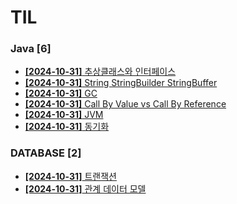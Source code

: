 # TIL
 
### Java [6]
- [**[2024-10-31]**  추상클래스와 인터페이스](https://github.com/A-lass/TIL/blob/main/Java/추상클래스와_인터페이스.md)
- [**[2024-10-31]**  String StringBuilder StringBuffer](https://github.com/A-lass/TIL/blob/main/Java/String_StringBuilder_StringBuffer.md)
- [**[2024-10-31]**  GC](https://github.com/A-lass/TIL/blob/main/Java/GC.md)
- [**[2024-10-31]**  Call By Value vs Call By Reference](https://github.com/A-lass/TIL/blob/main/Java/Call_By_Value_vs_Call_By_Reference.md)
- [**[2024-10-31]**  JVM](https://github.com/A-lass/TIL/blob/main/Java/JVM.md)
- [**[2024-10-31]**  동기화](https://github.com/A-lass/TIL/blob/main/Java/동기화.md)
### DATABASE [2]
- [**[2024-10-31]**  트랜잭션](https://github.com/A-lass/TIL/blob/main/DATABASE/트랜잭션.md)
- [**[2024-10-31]**  관계 데이터 모델](https://github.com/A-lass/TIL/blob/main/DATABASE/관계_데이터_모델.md)
